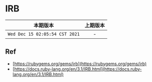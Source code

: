 # IRB

|本期版本|上期版本
|:---:|:---:
`Wed Dec 15 02:05:54 CST 2021` | -


## Ref

* [https://rubygems.org/gems/irb](https://rubygems.org/gems/irb)
* [https://docs.ruby-lang.org/en/3.1/IRB.html](https://docs.ruby-lang.org/en/3.1/IRB.html)